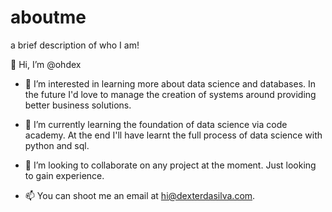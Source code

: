# aboutme
a brief description of who I am!

👋 Hi, I’m @ohdex

- 👀 I’m interested in learning more about data science and databases. In the future I'd love to manage the creation of systems around providing better business solutions.

- 🌱 I’m currently learning the foundation of data science via code academy.  At the end I'll have learnt the full process of data science with python and sql. 

- 💞️ I’m looking to collaborate on any project at the moment. Just looking to gain experience.

- 📫 You can shoot me an email at hi@dexterdasilva.com.